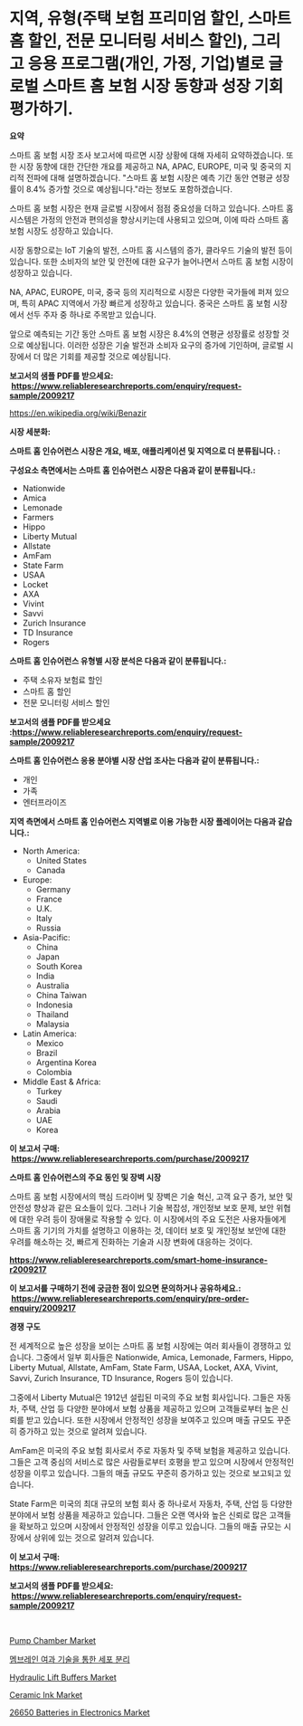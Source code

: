 <p><h1>지역, 유형(주택 보험 프리미엄 할인, 스마트 홈 할인, 전문 모니터링 서비스 할인), 그리고 응용 프로그램(개인, 가정, 기업)별로 글로벌 스마트 홈 보험 시장 동향과 성장 기회 평가하기.</h1></p><p><strong>요약</strong></p>
<p><p>스마트 홈 보험 시장 조사 보고서에 따르면 시장 상황에 대해 자세히 요약하겠습니다. 또한 시장 동향에 대한 간단한 개요를 제공하고 NA, APAC, EUROPE, 미국 및 중국의 지리적 전파에 대해 설명하겠습니다. "스마트 홈 보험 시장은 예측 기간 동안 연평균 성장률이 8.4% 증가할 것으로 예상됩니다."라는 정보도 포함하겠습니다.</p><p>스마트 홈 보험 시장은 현재 글로벌 시장에서 점점 중요성을 더하고 있습니다. 스마트 홈 시스템은 가정의 안전과 편의성을 향상시키는데 사용되고 있으며, 이에 따라 스마트 홈 보험 시장도 성장하고 있습니다.</p><p>시장 동향으로는 IoT 기술의 발전, 스마트 홈 시스템의 증가, 클라우드 기술의 발전 등이 있습니다. 또한 소비자의 보안 및 안전에 대한 요구가 늘어나면서 스마트 홈 보험 시장이 성장하고 있습니다.</p><p>NA, APAC, EUROPE, 미국, 중국 등의 지리적으로 시장은 다양한 국가들에 퍼져 있으며, 특히 APAC 지역에서 가장 빠르게 성장하고 있습니다. 중국은 스마트 홈 보험 시장에서 선두 주자 중 하나로 주목받고 있습니다.</p><p>앞으로 예측되는 기간 동안 스마트 홈 보험 시장은 8.4%의 연평균 성장률로 성장할 것으로 예상됩니다. 이러한 성장은 기술 발전과 소비자 요구의 증가에 기인하며, 글로벌 시장에서 더 많은 기회를 제공할 것으로 예상됩니다.</p></p>
<p><strong>보고서의 샘플 PDF를 받으세요: &nbsp;<a href="https://www.reliableresearchreports.com/enquiry/request-sample/2009217">https://www.reliableresearchreports.com/enquiry/request-sample/2009217</a></strong></p>
<p><a href="https://en.wikipedia.org/wiki/Benazir">https://en.wikipedia.org/wiki/Benazir</a></p>
<p><strong>시장 세분화:</strong></p>
<p><strong> 스마트 홈 인슈어런스 시장은 개요, 배포, 애플리케이션 및 지역으로 더 분류됩니다. :</strong></p>
<p><strong>구성요소 측면에서는 스마트 홈 인슈어런스 시장은 다음과 같이 분류됩니다.:</strong></p>
<p><ul><li>Nationwide</li><li>Amica</li><li>Lemonade</li><li>Farmers</li><li>Hippo</li><li>Liberty Mutual</li><li>Allstate</li><li>AmFam</li><li>State Farm</li><li>USAA</li><li>Locket</li><li>AXA</li><li>Vivint</li><li>Savvi</li><li>Zurich Insurance</li><li>TD Insurance</li><li>Rogers</li></ul></p>
<p><strong> 스마트 홈 인슈어런스 유형별 시장 분석은 다음과 같이 분류됩니다.:</strong></p>
<p><ul><li>주택 소유자 보험료 할인</li><li>스마트 홈 할인</li><li>전문 모니터링 서비스 할인</li></ul></p>
<p><strong>보고서의 샘플 PDF를 받으세요 :<a href="https://www.reliableresearchreports.com/enquiry/request-sample/2009217">https://www.reliableresearchreports.com/enquiry/request-sample/2009217</a></strong></p>
<p><strong> 스마트 홈 인슈어런스 응용 분야별 시장 산업 조사는 다음과 같이 분류됩니다.:</strong></p>
<p><ul><li>개인</li><li>가족</li><li>엔터프라이즈</li></ul></p>
<p><strong>지역 측면에서 스마트 홈 인슈어런스 지역별로 이용 가능한 시장 플레이어는 다음과 같습니다.:</strong></p>
<p><ul>
    <li>
        North America:
        <ul>
            <li>United States</li>
            <li>Canada</li>
        </ul>
    </li>
    <li>
        Europe:
        <ul>
            <li>Germany</li>
            <li>France</li>
            <li>U.K.</li>
            <li>Italy</li>
            <li>Russia</li>
        </ul>
    </li>
    <li>
        Asia-Pacific:
        <ul>
            <li>China</li>
            <li>Japan</li>
            <li>South Korea</li>
            <li>India</li>
            <li>Australia</li>
            <li>China Taiwan</li>
            <li>Indonesia</li>
            <li>Thailand</li>
            <li>Malaysia</li>
        </ul>
    </li>
    <li>
        Latin America:
        <ul>
            <li>Mexico</li>
            <li>Brazil</li>
            <li>Argentina Korea</li>
            <li>Colombia</li>
        </ul>
    </li>
    <li>
        Middle East & Africa:
        <ul>
            <li>Turkey</li>
            <li>Saudi</li>
            <li>Arabia</li>
            <li>UAE</li>
            <li>Korea</li>
        </ul>
    </li>
    </ul></p>
<p><strong>이 보고서 구매: &nbsp;<a href="https://www.reliableresearchreports.com/purchase/2009217">https://www.reliableresearchreports.com/purchase/2009217</a></strong></p>
<p><strong>스마트 홈 인슈어런스의 주요 동인 및 장벽 시장</strong></p>
<p><p>스마트 홈 보험 시장에서의 핵심 드라이버 및 장벽은 기술 혁신, 고객 요구 증가, 보안 및 안전성 향상과 같은 요소들이 있다. 그러나 기술 복잡성, 개인정보 보호 문제, 보안 위협에 대한 우려 등이 장애물로 작용할 수 있다. 이 시장에서의 주요 도전은 사용자들에게 스마트 홈 기기의 가치를 설명하고 이용하는 것, 데이터 보호 및 개인정보 보안에 대한 우려를 해소하는 것, 빠르게 진화하는 기술과 시장 변화에 대응하는 것이다.</p></p>
<p><strong><a href="https://www.reliableresearchreports.com/smart-home-insurance-r2009217">https://www.reliableresearchreports.com/smart-home-insurance-r2009217</a></strong></p>
<p><strong>이 보고서를 구매하기 전에 궁금한 점이 있으면 문의하거나 공유하세요.: &nbsp;<a href="https://www.reliableresearchreports.com/enquiry/pre-order-enquiry/2009217">https://www.reliableresearchreports.com/enquiry/pre-order-enquiry/2009217</a></strong></p>
<p><strong>경쟁 구도</strong></p>
<p><p>전 세계적으로 높은 성장을 보이는 스마트 홈 보험 시장에는 여러 회사들이 경쟁하고 있습니다. 그중에서 일부 회사들은 Nationwide, Amica, Lemonade, Farmers, Hippo, Liberty Mutual, Allstate, AmFam, State Farm, USAA, Locket, AXA, Vivint, Savvi, Zurich Insurance, TD Insurance, Rogers 등이 있습니다.</p><p>그중에서 Liberty Mutual은 1912년 설립된 미국의 주요 보험 회사입니다. 그들은 자동차, 주택, 산업 등 다양한 분야에서 보험 상품을 제공하고 있으며 고객들로부터 높은 신뢰를 받고 있습니다. 또한 시장에서 안정적인 성장을 보여주고 있으며 매출 규모도 꾸준히 증가하고 있는 것으로 알려져 있습니다.</p><p>AmFam은 미국의 주요 보험 회사로서 주로 자동차 및 주택 보험을 제공하고 있습니다. 그들은 고객 중심의 서비스로 많은 사람들로부터 호평을 받고 있으며 시장에서 안정적인 성장을 이루고 있습니다. 그들의 매출 규모도 꾸준히 증가하고 있는 것으로 보고되고 있습니다.</p><p>State Farm은 미국의 최대 규모의 보험 회사 중 하나로서 자동차, 주택, 산업 등 다양한 분야에서 보험 상품을 제공하고 있습니다. 그들은 오랜 역사와 높은 신뢰로 많은 고객들을 확보하고 있으며 시장에서 안정적인 성장을 이루고 있습니다. 그들의 매출 규모는 시장에서 상위에 있는 것으로 알려져 있습니다.</p></p>
<p><strong>이 보고서 구매: &nbsp; <a href="https://www.reliableresearchreports.com/purchase/2009217">https://www.reliableresearchreports.com/purchase/2009217</a></strong></p>
<p><strong>보고서의 샘플 PDF를 받으세요: &nbsp;<a href="https://www.reliableresearchreports.com/enquiry/request-sample/2009217">https://www.reliableresearchreports.com/enquiry/request-sample/2009217</a></strong><strong></strong></p>
<p>&nbsp;</p>
<p><p><a href="https://github.com/cheribeninsig/Market-Research-Report-List-1/blob/main/pump-chamber-market.md">Pump Chamber Market</a></p><p><a href="https://medium.com/@joshuapierce88/%EB%A7%89-%EC%97%AC%EA%B3%BC-%EA%B8%B0%EC%88%A0%EC%97%90-%EC%9D%98%ED%95%9C-%EC%84%B8%ED%8F%AC-%EB%B6%84%EB%A6%AC-%EC%8B%9C%EC%9E%A5-%EC%A1%B0%EC%82%AC-%EB%B3%B4%EA%B3%A0%EC%84%9C%EC%97%90%EB%8A%94-2024%EB%85%84%EB%B6%80%ED%84%B0-2031%EB%85%84%EA%B9%8C%EC%A7%80-12-6-cagr-%EC%98%88%EC%83%81-%EC%84%B1%EC%9E%A5%EB%A5%A0%EC%97%90-%EB%8C%80%ED%95%9C-%EC%8B%9C%EC%9E%A5-%EA%B7%9C%EB%AA%A8-%EC%A0%90%EC%9C%A0%EC%9C%A8-%EB%B0%8F-%EB%B6%84%EC%84%9D%EC%9D%B4-%ED%8F%AC%ED%95%A8%EB%90%98%EC%96%B4-%EC%9E%88%EC%8A%B5%EB%8B%88%EB%8B%A4-e72deeb1d933">멤브레인 여과 기술을 통한 세포 분리</a></p><p><a href="https://medium.com/@samantha.welch56767/global-hydraulic-lift-buffers-market-sector-types-applications-market-player-strategies-85034c09dd3c">Hydraulic Lift Buffers Market</a></p><p><a href="https://www.linkedin.com/pulse/insights-ceramic-ink-industry-market-financial-status-size-revenue-ycfxe">Ceramic Ink Market</a></p><p><a href="https://issuu.com/reportprime-2/docs/26650-batteries-in-electronics-market-size-2030.pp">26650 Batteries in Electronics Market</a></p></p>